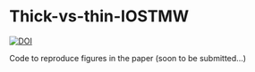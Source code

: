 # Thick-vs-thin-IOSTMW

<a href="https://zenodo.org/doi/10.5281/zenodo.10948905"><img src="https://zenodo.org/badge/784187978.svg" alt="DOI"></a>

Code to reproduce figures in the paper (soon to be submitted...)

